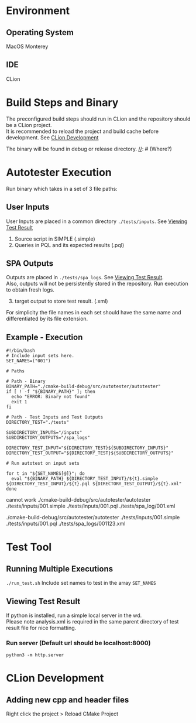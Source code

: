 
# Environment

## Operating System
MacOS Monterey

## IDE
CLion

# Build Steps and Binary

The preconfigured build steps should run in CLion and the repository should be a CLion project. \
It is recommended to reload the project and build cache before development. See [CLion Development](#clion-development)

The binary will be found in debug or release directory. [//]: # (Where?)

# Autotester Execution

Run binary which takes in a set of 3 file paths:

## User Inputs

User Inputs are placed in a common directory ```./tests/inputs```. See [Viewing Test Result](#viewing-test-result)

1. Source script in SIMPLE (.simple)
2. Queries in PQL and its expected results (.pql)

## SPA Outputs

Outputs are placed in ```./tests/spa_logs```.  See [Viewing Test Result](#viewing-test-result). \
Also, outputs will not be persistently stored in the repository. Run execution to obtain fresh logs.

3. target output to store test result. (.xml)

For simplicity the file names in each set should have the same name and differentiated by its file extension.

## Example - Execution

```
#!/bin/bash
# Include input sets here.
SET_NAMES=("001")

# Paths

# Path - Binary
BINARY_PATH="./cmake-build-debug/src/autotester/autotester"
if [ ! -f "${BINARY_PATH}" ]; then
  echo "ERROR: Binary not found"
  exit 1
fi

# Path - Test Inputs and Test Outputs
DIRECTORY_TEST="./tests"

SUBDIRECTORY_INPUTS="/inputs"
SUBDIRECTORY_OUTPUTS="/spa_logs"

DIRECTORY_TEST_INPUT="${DIRECTORY_TEST}${SUBDIRECTORY_INPUTS}"
DIRECTORY_TEST_OUTPUT="${DIRECTORY_TEST}${SUBDIRECTORY_OUTPUTS}"

# Run autotest on input sets

for t in "${SET_NAMES[@]}"; do
  eval "${BINARY_PATH} ${DIRECTORY_TEST_INPUT}/${t}.simple ${DIRECTORY_TEST_INPUT}/${t}.pql ${DIRECTORY_TEST_OUTPUT}/${t}.xml"
done

```
cannot work
./cmake-build-debug/src/autotester/autotester ./tests/inputs/001.simple ./tests/inputs/001.pql ./tests/spa_log/001.xml


./cmake-build-debug/src/autotester/autotester ./tests/inputs/001.simple ./tests/inputs/001.pql ./tests/spa_logs/001123.xml

# Test Tool

## Running Multiple Executions

```./run_test.sh``` Include set names to test in the array ```SET_NAMES```

[//]: # (Run multiple executions step)

## Viewing Test Result

If python is installed, run a simple local server in the wd. \
Please note analysis.xml is required in the same parent directory of test result file for nice formatting.

### Run server (Default url should be localhost:8000)
``` python3 -m http.server ```


# CLion Development
## Adding new cpp and header files
Right click the project > Reload CMake Project